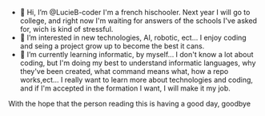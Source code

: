 - 👋 Hi, I’m @LucieB-coder
I'm a french hischooler. 
Next year I will go to college, and right now I'm waiting for answers of the schools I've asked for, wich is kind of stressful.
- 👀 I’m interested in new technologies, AI, robotic, ect... I enjoy coding and seing a project grow up to become the best it cans.
- 🌱 I’m currently learning informatic, by myself... 
I don't know a lot about coding, but I'm doing my best to understand informatic languages, why they've been created, what command means what, how a repo works,ect...
I really want to learn more about technologies and coding, and if I'm accepted in the formation I want, I will make it my job.

With the hope that the person reading this is having a good day, goodbye
<!---
LucieB-coder/LucieB-coder is a ✨ special ✨ repository because its `README.md` (this file) appears on your GitHub profile.
You can click the Preview link to take a look at your changes.
--->

